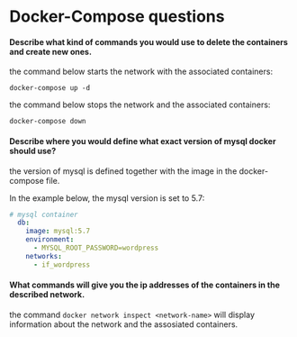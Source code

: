 # Docker-Compose questions


#### Describe what kind of commands you would use to delete the containers and create new ones.

the command below starts the network with the associated containers:

```docker-compose up -d``` 

the command below stops the network and the associated containers:

```docker-compose down```

#### Describe where you would define what exact version of mysql docker should use?

the version of mysql is defined together with the image in the docker-compose file.

In the example below, the mysql version is set to 5.7:
 
```yml
# mysql container
  db:
    image: mysql:5.7
    environment:
      - MYSQL_ROOT_PASSWORD=wordpress
    networks: 
      - if_wordpress
```


#### What commands will give you the ip addresses of the containers in the described network.

the command ```docker network inspect <network-name>``` will display information about the network and the assosiated containers.
